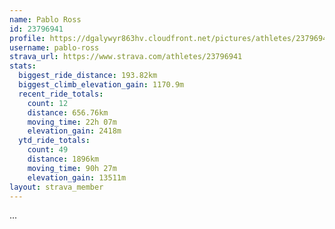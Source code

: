 ```yaml
---
name: Pablo Ross
id: 23796941
profile: https://dgalywyr863hv.cloudfront.net/pictures/athletes/23796941/14615399/1/large.jpg
username: pablo-ross
strava_url: https://www.strava.com/athletes/23796941
stats:
  biggest_ride_distance: 193.82km
  biggest_climb_elevation_gain: 1170.9m
  recent_ride_totals:
    count: 12
    distance: 656.76km
    moving_time: 22h 07m
    elevation_gain: 2418m
  ytd_ride_totals:
    count: 49
    distance: 1896km
    moving_time: 90h 27m
    elevation_gain: 13511m
layout: strava_member
--- 
```

...
